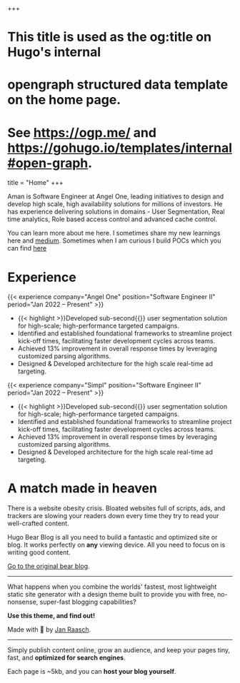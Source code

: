 +++
# This title is used as the og:title on Hugo's internal
# opengraph structured data template on the home page.
# See https://ogp.me/ and https://gohugo.io/templates/internal#open-graph.
title = "Home"
+++

Aman is Software Engineer at Angel One, leading initiatives to design and develop high scale, high availability solutions for millions of investors. He has experience delivering solutions in domains - User Segmentation, Real time analytics, Role based access control and advanced cache control.

You can learn more about me here. I sometimes share my new learnings here and [medium](https://medium.com/@aman-goyal). Sometimes when I am curious I build POCs which you can find [here](https://pocs.com)

# Experience

{{< experience company="Angel One" position="Software Engineer II" period="Jan 2022 – Present" >}}
* {{< highlight >}}Developed sub-second{{</highlight>}} user segmentation solution for high-scale; high-performance targeted campaigns.
* Identified and established foundational frameworks to streamline project kick-off times, facilitating faster development cycles across teams.
* Achieved 13% improvement in overall response times by leveraging customized parsing algorithms.
* Designed & Developed architecture for the high scale real-time ad targeting.

{{< experience company="Simpl" position="Software Engineer II" period="Jan 2022 – Present" >}}
* {{< highlight >}}Developed sub-second{{</highlight>}} user segmentation solution for high-scale; high-performance targeted campaigns.
* Identified and established foundational frameworks to streamline project kick-off times, facilitating faster development cycles across teams.
* Achieved 13% improvement in overall response times by leveraging customized parsing algorithms.
* Designed & Developed architecture for the high scale real-time ad targeting.

# A match made in heaven

There is a website obesity crisis. Bloated websites full of scripts, ads, and trackers are slowing your readers down every time they try to read your well-crafted content.

Hugo Bear Blog is all you need to build a fantastic and optimized site or blog. It works perfectly on **any** viewing device. All you need to focus on is writing good content.

[Go to the original bear blog](https://bearblog.dev/).

---

What happens when you combine the worlds' fastest, most lightweight static site generator with a design theme built to provide you with free, no-nonsense, super-fast blogging capabilities?

**Use this theme, and find out!**

Made with 💟 by [Jan Raasch](https://www.janraasch.com).

---

Simply publish content online, grow an audience, and keep your pages tiny, fast, and **optimized for search engines**.

Each page is ~5kb, and you can **host your blog yourself**.
